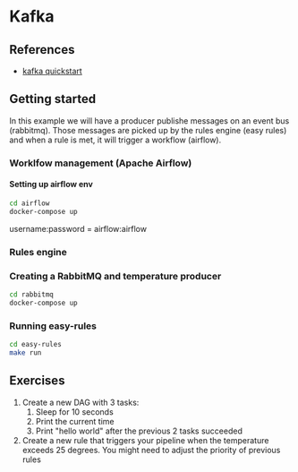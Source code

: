 # Kafka

## References

- [kafka quickstart](https://kafka.apache.org/quickstart)

## Getting started 
In this example we will have a producer publishe messages on an event bus (rabbitmq). Those messages are picked up by the rules engine (easy rules) and when a rule is met, it will trigger a workflow (airflow).

### Worklfow management (Apache Airflow)

#### Setting up airflow env
```bash
cd airflow
docker-compose up
```
username:password = airflow:airflow

### Rules engine

### Creating a RabbitMQ and temperature producer
```bash
cd rabbitmq
docker-compose up
```

### Running easy-rules
```bash
cd easy-rules
make run
```

## Exercises
1) Create a new DAG with 3 tasks:
   1) Sleep for 10 seconds
   2) Print the current time
   3) Print "hello world" after the previous 2 tasks succeeded
2) Create a new rule that triggers your pipeline when the temperature exceeds 25 degrees. You might need to adjust the priority of previous rules
